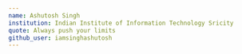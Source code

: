 ```yaml
---
name: Ashutosh Singh
institution: Indian Institute of Information Technology Sricity
quote: Always push your limits
github_user: iamsinghashutosh
---
```

